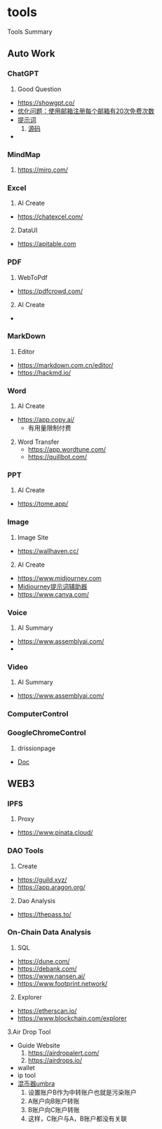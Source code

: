 # tools
Tools Summary

## Auto Work
### ChatGPT
1. Good Question
  - https://showgpt.co/
  - [优化问题：使用邮箱注册每个邮箱有20次免费次数](https://promptperfect.jinaai.cn/prompts)
  - [提示词](https://newzone.top/chatgpt)
    1. [源码](https://github.com/rockbenben/ChatGPT-Shortcut)
  - 
### MindMap
1. https://miro.com/

### Excel
1. AI Create
  - https://chatexcel.com/
2. DataUI
  - https://apitable.com

### PDF
1. WebToPdf
  - https://pdfcrowd.com/
2.  AI Create
  - 
### MarkDown
1. Editor
  - https://markdown.com.cn/editor/
  - https://hackmd.io/
  
### Word
1. AI Create
  - https://app.copy.ai/  
    - 有用量限制付费
2. Word Transfer
    - https://app.wordtune.com/
    - https://quillbot.com/
    
### PPT
1. AI Create
  - https://tome.app/
 
### Image
1. Image Site
  - https://wallhaven.cc/
2. AI Create
  - https://www.midjourney.com
  - [Midjourney提示词辅助器](https://prompt.noonshot.com/midjourney)
  - https://www.canva.com/
  
### Voice
1. AI Summary
  - https://www.assemblyai.com/
  - 
### Video
1. AI Summary
  - https://www.assemblyai.com/


### ComputerControl

### GoogleChromeControl
1. drissionpage
  - [Doc](http://g1879.gitee.io/drissionpagedocs/)

## WEB3
### IPFS
1. Proxy
  - https://www.pinata.cloud/


### DAO Tools
1. Create 
  - https://guild.xyz/
  - https://app.aragon.org/
2. Dao Analysis
  - https://thepass.to/

### On-Chain Data Analysis
1. SQL
  - https://dune.com/
  - https://debank.com/
  - https://www.nansen.ai/
  - https://www.footprint.network/
2. Explorer
  - https://etherscan.io/
  - https://www.blockchain.com/explorer

3.Air Drop Tool
  - Guide Website
    1. https://airdropalert.com/
    2. https://airdrops.io/
  - wallet
  - ip tool
  - [混币器umbra](https://app.umbra.cash/)
    1. 设置账户B作为中转账户也就是污染账户
    2. A账户向B账户转账
    3. B账户向C账户转账
    4. 这样，C账户与A，B账户都没有关联
